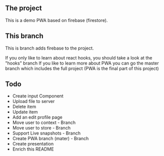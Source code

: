 ## The project

This is a demo PWA based on firebase (firestore).

## This branch

This is branch adds firebase to the project.

If you only like to learn about react hooks, you should take a look at the "hooks" branch
If you like to learn more about PWA you can go the master branch which includes the full project (PWA is the final part of this project)

## Todo
- Create input Component
- Upload file to server
- Delete item 
- Update item
- Add an edit profile page
- Move user to context - Branch
- Move user to store  - Branch
- Support Live snapshots - Branch
- Create PWA branch (mater) - Branch
- Create presentation
- Enrich this README